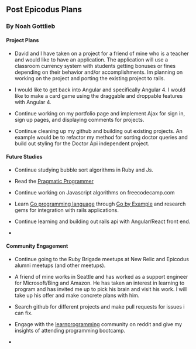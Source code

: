 ## Post Epicodus Plans

### By Noah Gottlieb


#### Project Plans

* David and I have taken on a project for a friend of mine who is a teacher and would like to have an application. The application will use a classroom currency system with students getting bonuses or fines depending on their behavior and/or accomplishments. Im planning on working on the project and porting the existing project to rails.

* I would like to get back into Angular and specifically Angular 4. I would like to make a card game using the draggable and droppable features with Angular 4.

* Continue working on my portfolio page and implement Ajax for sign in, sign up pages, and displaying comments for projects.

* Continue cleaning up my github and building out existing projects. An example would be to refactor my method for sorting doctor queries and build out styling for the Doctor Api independent project.


#### Future Studies

* Continue studying bubble sort algorithms in Ruby and Js.

* Read the [Pragmatic Programmer](https://www.amazon.com/Pragmatic-Programmer-Journeyman-Master/dp/020161622X)

* Continue working on Javascript algorithms  on freecodecamp.com

* Learn [Go programming language](https://tour.golang.org/welcome/1) through [Go by Example](https://gobyexample.com/) and research gems for integration with rails applications.

* Continue learning and building out rails api with Angular/React front end.

*

#### Community Engagement

* Continue going to the Ruby Brigade meetups at New Relic and Epicodus alumni meetups (and other meetups).

* A friend of mine works in Seattle and has worked as a support engineer for Microsoft/Bing and Amazon. He has taken an interest in learning to program and has invited me up to pick his brain and visit his work. I will take up his offer and make concrete plans with him.

* Search github for different projects and make pull requests for issues i can fix.

* Engage with the [learnprogramming](https://www.reddit.com/r/learnprogramming/) community on reddit and give my insights of attending programming bootcamp.

*
